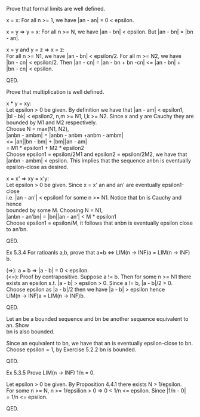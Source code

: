 Prove that formal limits are well defined.        

x = x:
For all n >= 1, we have |an - an| = 0 < epsilon.                  

x = y => y = x:
For all n >= N, we have |an - bn| < epsilon. But |an - bn| = |bn - an|.             

x = y and y = z => x = z:         
For all n >= N1, we have |an - bn| < epsilon/2. For all m >= N2, we have          
|bn - cn| < epsilon/2. Then |an - cn| = |an - bn + bn -cn| <= |an - bn| +             
|bn - cn| < epsilon.          

QED.            

Prove that multiplication is well defined.          

x * y = xy:         
Let epsilon > 0 be given. By definition we have that |an - am| < epsilon1,            
|bl - bk| < epsilon2, n,m >= N1, l,k >= N2. Since x and y are Cauchy they are           
bounded by M1 and M2 respectively.          
Choose N = max(N1, N2),               
|anbn - ambm| = |anbn - anbm +anbm - ambm|          
              <= |an||bn - bm| + |bm||an - am|          
              = M1 * epsilon1 + M2 * epsilon2            
Choose epsilon1 = epsilon/2M1 and epsilon2 = epsilon/2M2, we have that            
|anbn - ambm| < epsilon. This implies that the sequence anbn is eventually          
epsilon-close as desired.               

x = x' => xy = x'y:             
Let epsilon > 0 be given. Since x = x' an and an' are eventually epsilon1-close             
i.e. |an - an'| < epsilon1 for some n >= N1. Notice that bn is Cauchy and hence           
bounded by some M. Choosing N = N1,                     
|anbn - an'bn| = |bn||an - an'|
               < M * epsilon1           
Choose epsilon1 = epsilon/M, it follows that anbn is eventually epsilon close               
to an'bn.           

QED.

Ex 5.3.4 For ratioanls a,b, prove that a=b <=> LIM(n -> INF)a = LIM(n -> INF) b.           

(=>): a = b => |a - b| = 0 < epsilon.         
(<=): Proof by contrapositive. Suppose a != b. Then for some n >= N1 there            
exists an epsilon s.t. |a - b| > epsilon > 0. Since a != b, |a - b|/2 > 0.          
Choose epsilon as |a - b|/2 then we have |a - b| > epsilon hence            
LIM(n -> INF)a = LIM(n -> INF)b.            

QED.          

Let an be a bounded sequence and bn be another sequence equivalent to an. Show              
bn is also bounded.             

Since an equivalent to bn, we have that an is eventually epsilon-close to bn.         
Choose epsilon = 1, by Exercise 5.2.2 bn is bounded.            

QED.          

Ex 5.3.5 Prove LIM(n -> INF) 1/n = 0.           

Let epsilon > 0 be given. By Proposition 4.4.1 there exists N > 1/epsilon.            
For some n >= N, n >= 1/epsilion > 0 => 0 < 1/n <= epsilon. Since |1/n - 0|             
= 1/n <= epsilon.             

QED.            

